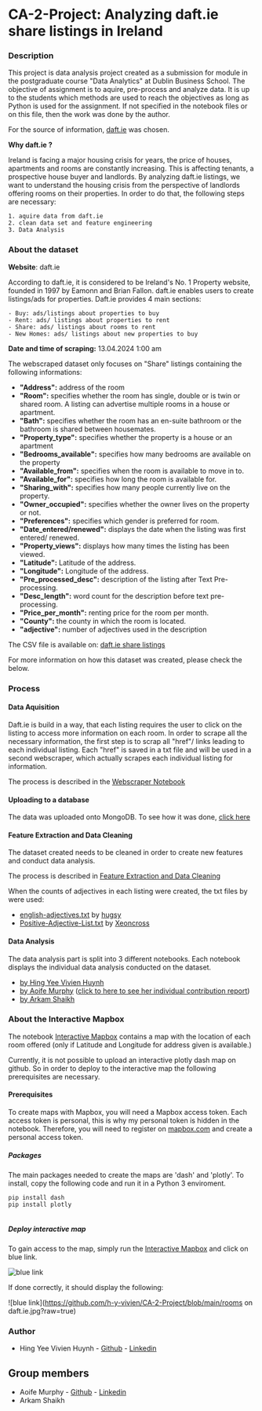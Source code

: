 # CA-2-Project: Analyzing daft.ie share listings in Ireland

### Description

This project is data analysis project created as a submission for module in the postgraduate course "Data Analytics" at Dublin Business School. The objective of assignment is to aquire, pre-process and analyze data. It is up to the students which methods are used to reach the objectives as long as Python is used for the assignment.
If not specified in the notebook files or on this file, then the work was done by the author.

For the source of information, [daft.ie](https://www.daft.ie/) was chosen.

**Why daft.ie ?**

Ireland is facing a major housing crisis for years, the price of houses, apartments and rooms are constantly increasing. This is affecting tenants, a prospective house buyer and landlords. By analyzing daft.ie listings, we want to understand the housing crisis from the perspective of landlords offering rooms on their properties. In order to do that, the following steps are necessary: 

    1. aquire data from daft.ie
    2. clean data set and feature engineering
    3. Data Analysis

### About the dataset

**Website**: daft.ie

According to daft.ie, it is considered to be Ireland's No. 1 Property website, founded in 1997 by Eamonn and Brian Fallon.
daft.ie enables users to create listings/ads for properties. Daft.ie provides 4 main sections: 

    - Buy: ads/listings about properties to buy
    - Rent: ads/ listings about properties to rent
    - Share: ads/ listings about rooms to rent
    - New Homes: ads/ listings about new properties to buy
    
**Date and time of scraping:** 13.04.2024 1:00 am
    
The webscraped dataset only focuses on "Share" listings containing the following informations: 

- **"Address":** address of the room
- **"Room":** specifies whether the room has single, double or is twin or shared room. A listing can advertise multiple rooms in a house or apartment.
- **"Bath":** specifies whether the room has an en-suite bathroom or the bathroom is shared between housemates.
- **"Property_type":** specifies whether the property is a house or an apartment
- **"Bedrooms_available":** specifies how many bedrooms are available on the property
- **"Available_from":** specifies when the room is available to move in to.
- **"Available_for":** specifies how long the room is available for.
- **"Sharing_with":** specifies how many people currently live on the property.
- **"Owner_occupied":** specifies whether the owner lives on the property or not.
- **"Preferences":** specifies which gender is preferred for room.
- **"Date_entered/renewed":** displays the date when the listing was first entered/ renewed.
- **"Property_views":** displays how many times the listing has been viewed.
- **"Latitude":** Latitude of the address.
- **"Longitude":** Longitude of the address.
- **"Pre_processed_desc":** description of the listing after Text Pre-processing.
- **"Desc_length":** word count for the description before text pre-processing.
- **"Price_per_month":** renting price for the room per month.
- **"County":** the county in which the room is located.
- **"adjective":** number of adjectives used in the description

The CSV file is available on: [daft.ie share listings](https://github.com/h-y-vivien/CA-2-Project/blob/main/final_daft_listings.csv)

For more information on how this dataset was created, please check the below.

### Process

#### Data Aquisition
Daft.ie is build in a way, that each listing requires the user to click on the listing to access more information on each room. In order to scrape all the necessary information, the first step is to scrap all "href"/ links leading to each individual listing. Each "href" is saved in a txt file and will be used in a second webscraper, which actually scrapes each individual listing for information.

The process is described in the [Webscraper Notebook](https://github.com/h-y-vivien/CA-2-Project/blob/main/Webscraper.ipynb)

#### Uploading to a database
The data was uploaded onto MongoDB. To see how it was done, [click here](https://github.com/h-y-vivien/CA-2-Project/blob/main/Data%20Analysis/ArkamShaikh.ipynb)

#### Feature Extraction and Data Cleaning
The dataset created needs to be cleaned in order to create new features and conduct data analysis. 

The process is described in [Feature Extraction and Data Cleaning](https://github.com/h-y-vivien/CA-2-Project/blob/main/Feature%20Extraction%20and%20Data%20Cleaning.ipynb)

When the counts of adjectives in each listing were created, the txt files by were used: 

- [english-adjectives.txt](https://gist.github.com/hugsy/8910dc78d208e40de42deb29e62df913) by [hugsy](https://gist.github.com/hugsy)
- [Positive-Adjective-List.txt](https://gist.github.com/Xeoncross/5381806b18de1f395187) by [Xeoncross](https://gist.github.com/Xeoncross)

#### Data Analysis
The data analysis part is split into 3 different notebooks. Each notebook displays the individual data analysis conducted on the dataset. 

- [by Hing Yee Vivien Huynh](https://github.com/h-y-vivien/CA-2-Project/blob/main/Data%20Analysis/Hing%20Yee%20Vivien%20Huynh.ipynb)
- [by Aoife Murphy](https://github.com/h-y-vivien/CA-2-Project/blob/main/Data%20Analysis/AoifeMurphy.ipynb) ([click to here to see her individual contribution report](https://github.com/h-y-vivien/CA-2-Project/blob/main/Aoife_individual_contribution.md))
- [by Arkam Shaikh](https://github.com/h-y-vivien/CA-2-Project/blob/main/Data%20Analysis/ArkamShaikh.ipynb) 


### About the Interactive Mapbox 
The notebook [Interactive Mapbox](https://github.com/h-y-vivien/CA-2-Project/blob/main/Mapbox.ipynb) contains a map with the location of each room offered (only if Latitude and Longitude for address given is available.)

Currently, it is not possible to upload an interactive plotly dash map on github. So in order to deploy to the interactive map the following prerequisites are necessary. 

#### Prerequisites
To create maps with Mapbox, you will need a Mapbox access token. Each access token is personal, this is why my personal token is hidden in the notebook. Therefore, you will need to register on [mapbox.com](https://account.mapbox.com/auth/signin/?route-to=%22https%3A%2F%2Faccount.mapbox.com%2Faccess-tokens%2F%22) and create a personal access token. 

##### Packages

The main packages needed to create the maps are 'dash' and 'plotly'. To install, copy the following code and run it in a Python 3 enviroment.

```
pip install dash
pip install plotly
       
```

##### Deploy interactive map
To gain access to the map, simply run the [Interactive Mapbox](https://github.com/h-y-vivien/CA-2-Project/blob/main/Mapbox.ipynb) and click on blue link.

![blue link](https://github.com/h-y-vivien/CA-2-Project/blob/main/run_dash.jpg?raw=true)

If done correctly, it should display the following: 

![blue link](https://github.com/h-y-vivien/CA-2-Project/blob/main/rooms on daft.ie.jpg?raw=true)


### Author
- Hing Yee Vivien Huynh - [Github](https://github.com/h-y-vivien) - [Linkedin](https://www.linkedin.com/in/hing-yee-vivien-huynh/)

## Group members
- Aoife Murphy - [Github](https://github.com/aoifemurph1) - [Linkedin](https://www.linkedin.com/in/aoife-murphy-14b4611a8/y) 
- Arkam Shaikh

